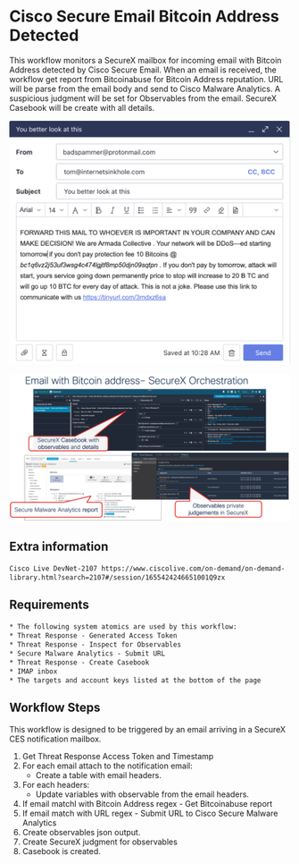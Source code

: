 # Cisco Secure Email Bitcoin Address Detected

This workflow monitors a SecureX mailbox for incoming email with Bitcoin Address detected by Cisco Secure Email. When an email is received, the workflow get report from Bitcoinabuse for Bitcoin Address reputation. URL will be parse from the email body and send to Cisco Malware Analytics. A suspicious judgment will be set for Observables from the email. SecureX Casebook will be create with all details.

![](img/email.png)

![](img/final.png)

## Extra information
	Cisco Live DevNet-2107 https://www.ciscolive.com/on-demand/on-demand-library.html?search=2107#/session/1655424246651001Q9zx
  
  ## Requirements
    * The following system atomics are used by this workflow:
    * Threat Response - Generated Access Token
    * Threat Response - Inspect for Observables
    * Secure Malware Analytics - Submit URL
    * Threat Response - Create Casebook
    * IMAP inbox
    * The targets and account keys listed at the bottom of the page

## Workflow Steps

This workflow is designed to be triggered by an email arriving in a SecureX CES notification mailbox.

1.  Get Threat Response Access Token and Timestamp
2. For each email attach to the notification email:
	- Create a table with email headers.
3. For each headers:
	- Update variables with observable from the email headers.
4. If email matchl with Bitcoin Address regex
    	- Get Bitcoinabuse report 
5. If email match with URL regex 
    	- Submit URL to Cisco Secure Malware Analytics
6. Create observables json output.
7. Create SecureX judgment for observables
10. Casebook is created. 
